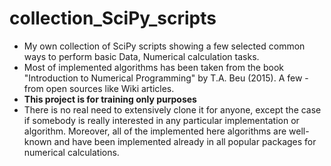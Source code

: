 # collection_SciPy_scripts
- My own collection of SciPy scripts showing a few selected common ways to perform basic Data, Numerical calculation tasks.
- Most of implemented algorithms has been taken from the book "Introduction to Numerical Programming" by T.A. Beu (2015). 
A few - from open sources like Wiki articles. 
- **This project is for training only purposes** 
- There is no real need to extensively clone it for anyone, except the case if somebody is really interested in any particular 
implementation or algorithm. Moreover, all of the implemented here algorithms are well-known and have been implemented already 
in all popular packages for numerical calculations.
